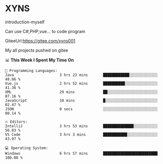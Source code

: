 # XYNS
introduction-myself

Can use C#,PHP,vue... to code program

GiteeUrl:https://gitee.com/xyns001

My all projects pushed on gitee

<!--START_SECTION:waka-->
📊 **This Week I Spent My Time On** 

```text
💬 Programming Languages: 
Java                     3 hrs 23 mins       ████████████░░░░░░░░░░░░░   48.86 % 
Vue.js                   2 hrs 52 mins       ██████████░░░░░░░░░░░░░░░   41.36 % 
XML                      29 mins             ██░░░░░░░░░░░░░░░░░░░░░░░   07.16 % 
JavaScript               10 mins             █░░░░░░░░░░░░░░░░░░░░░░░░   02.47 % 
JSON                     0 secs              ░░░░░░░░░░░░░░░░░░░░░░░░░   00.14 % 

🔥 Editors: 
IntelliJ                 3 hrs 53 mins       ██████████████░░░░░░░░░░░   56.03 % 
VS Code                  3 hrs 3 mins        ███████████░░░░░░░░░░░░░░   43.97 % 

💻 Operating System: 
Windows                  6 hrs 57 mins       █████████████████████████   100.00 % 
```


<!--END_SECTION:waka-->
